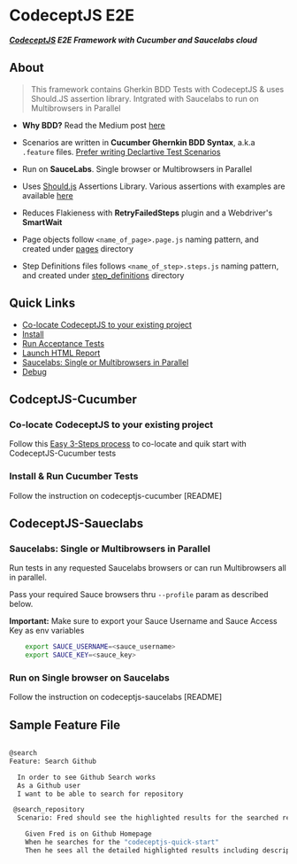 # CodeceptJS E2E

***[CodeceptJS][1] E2E Framework with Cucumber and Saucelabs cloud***

## About

> This framework contains Gherkin BDD Tests with CodeceptJS & uses Should.JS assertion library. Intgrated with Saucelabs to run on Multibrowsers in Parallel

* **Why BDD?** Read the Medium post [here](https://hackernoon.com/bdd-in-3-minutes-c3f8fc022237)

* Scenarios are written in **Cucumber Ghernkin BDD Syntax**, a.k.a `.feature` files. [Prefer writing Declartive Test Scenarios][2]

* Run on **SauceLabs**. Single browser or Multibrowsers in Parallel

* Uses [Should.js][3] Assertions Library. Various assertions with examples are available [here][7]

* Reduces Flakieness with **RetryFailedSteps** plugin and a Webdriver's **SmartWait**

* Page objects follow `<name_of_page>.page.js` naming pattern, and created under [pages][4] directory

* Step Definitions files follows `<name_of_step>.steps.js` naming pattern, and created under [step_definitions][5] directory

## Quick Links

* [Co-locate CodeceptJS to your existing project](https://github.com/gkushang/codeceptjs-quick-start#colocate-codeceptjs-to-your-existing-project)
* [Install](https://github.com/gkushang/codeceptjs-quick-start/blob/master/README.md#install)
* [Run Acceptance Tests](https://github.com/gkushang/codeceptjs-quick-start/blob/master/README.md#run-acceptance-tests)
* [Launch HTML Report](https://github.com/gkushang/codeceptjs-quick-start/blob/master/README.md#launch-html-report)
* [Saucelabs: Single or Multibrowsers in Parallel](https://github.com/gkushang/codeceptjs-quick-start/blob/master/README.md#saucelabs-single-or-multibrowsers-in-parallel)
* [Debug](https://github.com/gkushang/codeceptjs-quick-start/blob/master/README.md#debug)


## CodceptJS-Cucumber

### Co-locate CodeceptJS to your existing project

Follow this [Easy 3-Steps process][8] to co-locate and quik start with CodeceptJS-Cucumber tests

### Install & Run Cucumber Tests

Follow the instruction on codeceptjs-cucumber [README]

## CodeceptJS-Saueclabs

### Saucelabs: Single or Multibrowsers in Parallel

Run tests in any requested Saucelabs browsers or can run Multibrowsers all in parallel.

Pass your required Sauce browsers thru `--profile` param as described below.

**Important:** Make sure to export your Sauce Username and Sauce Access Key as env variables

```bash
    export SAUCE_USERNAME=<sauce_username>
    export SAUCE_KEY=<sauce_key>
```

### Run on Single browser on Saucelabs

Follow the instruction on codeceptjs-saucelabs [README]

## Sample Feature File

```bash

@search
Feature: Search Github

  In order to see Github Search works
  As a Github user
  I want to be able to search for repository

 @search_repository
  Scenario: Fred should see the highlighted results for the searched repository

    Given Fred is on Github Homepage
    When he searches for the "codeceptjs-quick-start"
    Then he sees all the detailed highlighted results including description or license info and many more
  
```


[1]: https://codecept.io/
[2]: https://wiki.saucelabs.com/display/DOCS/Best+Practice%3A+Imperative+v.+Declarative+Testing+Scenarios
[3]: https://shouldjs.github.io/
[4]: https://github.com/gkushang/codeceptjs-e2e/tree/master/packages/codeceptjs-cucumber/acceptance/pages/github
[5]: https://github.com/gkushang/codeceptjs-quick-start/tree/master/tests/acceptance/step_definitions
[6]: https://yarnpkg.com/en/docs/install#mac-stable
[7]: https://github.com/gkushang/codeceptjs-quick-start/blob/master/tests/acceptance/step_definitions/github.steps.js
[8]: https://github.com/gkushang/codeceptjs-quick-start/blob/master/tests/ADD_TO_PROJECT.md
[9]: https://github.com/gkushang/codeceptjs-e2e/blob/master/packages/codeceptjs-cucumber/README.md
